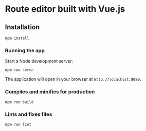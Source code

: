 # Route editor built with Vue.js

## Installation
```
npm install
```

### Running the app
Start a Node development server:

```
npm run serve
```

The application will open in your browser at <code>http://localhost:8080</code>.

### Compiles and minifies for production
```
npm run build
```

### Lints and fixes files
```
npm run lint
```
